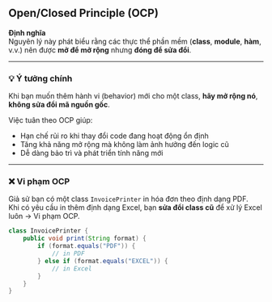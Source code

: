 ## Open/Closed Principle (OCP)

**Định nghĩa**  
Nguyên lý này phát biểu rằng các thực thể phần mềm (**class**, **module**, **hàm**, v.v.) nên được **mở để mở rộng** nhưng **đóng để sửa đổi**.

---

### 💡 Ý tưởng chính

Khi bạn muốn thêm hành vi (behavior) mới cho một class, **hãy mở rộng nó**, **không sửa đổi mã nguồn gốc**.

Việc tuân theo OCP giúp:

- Hạn chế rủi ro khi thay đổi code đang hoạt động ổn định
- Tăng khả năng mở rộng mà không làm ảnh hưởng đến logic cũ
- Dễ dàng bảo trì và phát triển tính năng mới

---

### ❌ Vi phạm OCP

Giả sử bạn có một class `InvoicePrinter` in hóa đơn theo định dạng PDF.  
Khi có yêu cầu in thêm định dạng Excel, bạn **sửa đổi class cũ** để xử lý Excel luôn → Vi phạm OCP.

```java
class InvoicePrinter {
    public void print(String format) {
        if (format.equals("PDF")) {
            // in PDF
        } else if (format.equals("EXCEL")) {
            // in Excel
        }
    }
}
